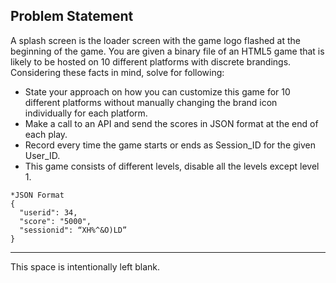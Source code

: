 ## Problem Statement

A splash screen is the loader screen with the game logo flashed at the beginning of the game. You are given a binary file of an HTML5 game that is likely to be hosted on 10 different platforms with discrete brandings. Considering these facts in mind, solve for following:

- State your approach on how you can customize this game for 10 different platforms without manually changing the brand icon individually for each platform. 
- Make a call to an API and send the scores in JSON format at the end of each play.
- Record every time the game starts or ends as Session_ID for the given User_ID.
- This game consists of different levels, disable all the levels except level 1. 


```
*JSON Format
{
  "userid": 34,
  "score": "5000",
  "sessionid": “XH%^&O)LD”
}
```
********

This space is intentionally left blank.
